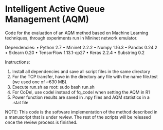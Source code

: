 # Intelligent Active Queue Management (AQM)

Code for the evaluation of an AQM method based on Machine Learning techniques, through experiments run in Mininet network emulator.

Dependencies:
•	Python 2.7
•	Mininet 2.2.2
•	Numpy 1.16.3
•	Pandas 0.24.2
•	Sklearn 0.20
•	TensorFlow 1.13.1-cp27
•	Keras 2.2.4
•	Substring 0.2

Instructions:
1.	Install all dependencies and save all script files in the same directory
2.	For the TCP transfer, have in the directory any file with the name file.test (we used one of ~630 MB).
3.	Execute run.sh as root: sudo bash run.sh
4.	For CoDel, use codel instead of fq_codel when setting the AQM in R1
5.	Power function results are saved in .npy files and AQM statistics in a .stat file

NOTE: This code is the software implementation of the method described in a manuscript that is under review. The rest of the scripts will be released once the review process is finished.

